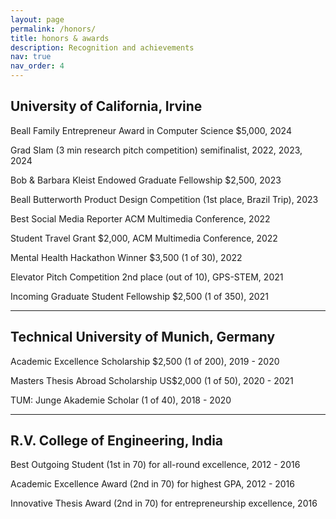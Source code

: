 ```yaml
---
layout: page
permalink: /honors/
title: honors & awards
description: Recognition and achievements
nav: true
nav_order: 4
---
```


## University of California, Irvine

Beall Family Entrepreneur Award in Computer Science $5,000, 2024

Grad Slam (3 min research pitch competition) semifinalist, 2022, 2023, 2024

Bob & Barbara Kleist Endowed Graduate Fellowship $2,500, 2023

Beall Butterworth Product Design Competition (1st place, Brazil Trip), 2023

Best Social Media Reporter ACM Multimedia Conference, 2022

Student Travel Grant $2,000, ACM Multimedia Conference, 2022

Mental Health Hackathon Winner $3,500 (1 of 30), 2022

Elevator Pitch Competition 2nd place (out of 10), GPS-STEM, 2021

Incoming Graduate Student Fellowship $2,500 (1 of 350), 2021

---

## Technical University of Munich, Germany

Academic Excellence Scholarship $2,500 (1 of 200), 2019 - 2020

Masters Thesis Abroad Scholarship US$2,000 (1 of 50), 2020 - 2021

TUM: Junge Akademie Scholar (1 of 40), 2018 - 2020

---

## R.V. College of Engineering, India

Best Outgoing Student (1st in 70) for all-round excellence, 2012 - 2016

Academic Excellence Award (2nd in 70) for highest GPA, 2012 - 2016

Innovative Thesis Award (2nd in 70) for entrepreneurship excellence, 2016
